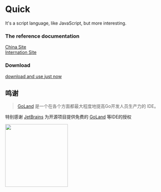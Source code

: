 # Quick
It's a script language, like JavaScript, but more interesting.

### The reference documentation
[China Site](https://changlie713.gitee.io/qk-doc/)  
[Internation Site](https://www.chenlh.cn/qk-doc/)

### Download
[download and use just now](https://gitee.com/qk-x/qk-bin)


## 鸣谢

> [GoLand](https://www.jetbrains.com/zh-cn/go/) 是一个在各个方面都最大程度地提高Go开发人员生产力的 IDE。

特别感谢 [JetBrains](https://www.jetbrains.com/zh-cn/) 为开源项目提供免费的 [GoLand](https://www.jetbrains.com/zh-cn/go/) 等IDE的授权  

[<img src="https://www.chenlh.cn/resource/jetBrain.png" width="200"/>](https://www.jetbrains.com/zh-cn/)

